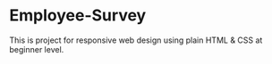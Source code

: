 # Employee-Survey
This is project for responsive web design using plain HTML &amp; CSS  at beginner level.
